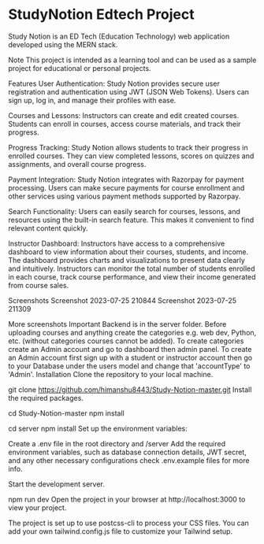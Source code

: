 # StudyNotion Edtech Project

Study Notion is an ED Tech (Education Technology) web application developed using the MERN stack.

Note
This project is intended as a learning tool and can be used as a sample project for educational or personal projects.

Features
User Authentication: Study Notion provides secure user registration and authentication using JWT (JSON Web Tokens). Users can sign up, log in, and manage their profiles with ease.

Courses and Lessons: Instructors can create and edit created courses. Students can enroll in courses, access course materials, and track their progress.

Progress Tracking: Study Notion allows students to track their progress in enrolled courses. They can view completed lessons, scores on quizzes and assignments, and overall course progress.

Payment Integration: Study Notion integrates with Razorpay for payment processing. Users can make secure payments for course enrollment and other services using various payment methods supported by Razorpay.

Search Functionality: Users can easily search for courses, lessons, and resources using the built-in search feature. This makes it convenient to find relevant content quickly.

Instructor Dashboard: Instructors have access to a comprehensive dashboard to view information about their courses, students, and income. The dashboard provides charts and visualizations to present data clearly and intuitively. Instructors can monitor the total number of students enrolled in each course, track course performance, and view their income generated from course sales.

Screenshots
Screenshot 2023-07-25 210844 Screenshot 2023-07-25 211309

More screenshots
Important
Backend is in the server folder.
Before uploading courses and anything create the categories e.g. web dev, Python, etc. (without categories courses cannot be added). To create categories create an Admin account and go to dashboard then admin panel.
To create an Admin account first sign up with a student or instructor account then go to your Database under the users model and change that 'accountType' to 'Admin'.
Installation
Clone the repository to your local machine.

git clone https://github.com/himanshu8443/Study-Notion-master.git
Install the required packages.

cd Study-Notion-master
npm install

cd server
npm install
Set up the environment variables:

Create a .env file in the root directory and /server Add the required environment variables, such as database connection details, JWT secret, and any other necessary configurations check .env.example files for more info.

Start the development server.

npm run dev
Open the project in your browser at http://localhost:3000 to view your project.

The project is set up to use postcss-cli to process your CSS files. You can add your own tailwind.config.js file to customize your Tailwind setup.

